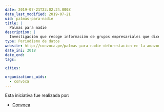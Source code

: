 ```yaml
---
date: 2019-07-21T23:02:24.000Z
date_last_modified: 2019-07-21
uid: palmas-para-nadie
title: |
  Palmas para nadie
description: |
  Investigación que recoge información de grupos empresariales que dicen defender el medio ambiente y se abastecen de palma por medio de una empresa que esta destruyendo el amazonas.
type: Periodismo de datos
website: http://convoca.pe/palmas-para-nadie-deforestacion-en-la-amazonia/
date_ini: 2018
date_end: 
tags:

cities: 

organizations_uids:
  - convoca
---
```


Esta iniciativa fue realizada por:

- [Convoca](/organizaciones/convoca)
